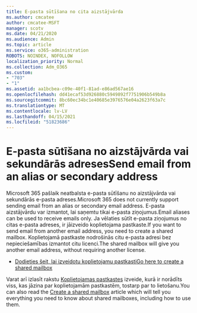 ```yaml
---
title: E-pasta sūtīšana no cita aizstājvārda
ms.author: cmcatee
author: cmcatee-MSFT
manager: scotv
ms.date: 04/21/2020
ms.audience: Admin
ms.topic: article
ms.service: o365-administration
ROBOTS: NOINDEX, NOFOLLOW
localization_priority: Normal
ms.collection: Adm_O365
ms.custom:
- "703"
- "1"
ms.assetid: aa1bcbea-c09e-40f1-81ad-e86ad567ae16
ms.openlocfilehash: dd41ecaf53d926880c5949892f7751906b549b8a
ms.sourcegitcommit: 8bc60ec34bc1e40685e3976576e04a2623f63a7c
ms.translationtype: MT
ms.contentlocale: lv-LV
ms.lasthandoff: 04/15/2021
ms.locfileid: "51823686"
---
```

# <a name="send-email-from-an-alias-or-secondary-address"></a><span data-ttu-id="4440a-102">E-pasta sūtīšana no aizstājvārda vai sekundārās adreses</span><span class="sxs-lookup"><span data-stu-id="4440a-102">Send email from an alias or secondary address</span></span>

<span data-ttu-id="4440a-103">Microsoft 365 pašlaik neatbalsta e-pasta sūtīšanu no aizstājvārda vai sekundārās e-pasta adreses.</span><span class="sxs-lookup"><span data-stu-id="4440a-103">Microsoft 365 does not currently support sending email from an alias or secondary email address.</span></span> <span data-ttu-id="4440a-104">E-pasta aizstājvārdu var izmantot, lai saņemtu tikai e-pasta ziņojumus.</span><span class="sxs-lookup"><span data-stu-id="4440a-104">Email aliases can be used to receive emails only.</span></span> <span data-ttu-id="4440a-105">Ja vēlaties sūtīt e-pasta ziņojumus no citas e-pasta adreses, ir jāizveido koplietojama pastkaste.</span><span class="sxs-lookup"><span data-stu-id="4440a-105">If you want to send email from another email address, you need to create a shared mailbox.</span></span> <span data-ttu-id="4440a-106">Koplietojamā pastkaste nodrošinās citu e-pasta adresi bez nepieciešamības izmantot citu licenci.</span><span class="sxs-lookup"><span data-stu-id="4440a-106">The shared mailbox will give you another email address, without requiring another license.</span></span>
  
- [<span data-ttu-id="4440a-107">Dodieties šeit, lai izveidotu koplietojamu pastkasti</span><span class="sxs-lookup"><span data-stu-id="4440a-107">Go here to create a shared mailbox</span></span>](https://portal.office.com/AdminPortal/Home#/AssistedGuide/addemailoptions)

<span data-ttu-id="4440a-108">Varat arī izlasīt rakstu [Koplietojamas pastkastes](https://docs.microsoft.com/microsoft-365/admin/email/create-a-shared-mailbox) izveide, kurā ir norādīts viss, kas jāzina par koplietojamām pastkastēm, tostarp par to lietošanu.</span><span class="sxs-lookup"><span data-stu-id="4440a-108">You can also read the [Create a shared mailbox](https://docs.microsoft.com/microsoft-365/admin/email/create-a-shared-mailbox) article which will tell you everything you need to know about shared mailboxes, including how to use them.</span></span>